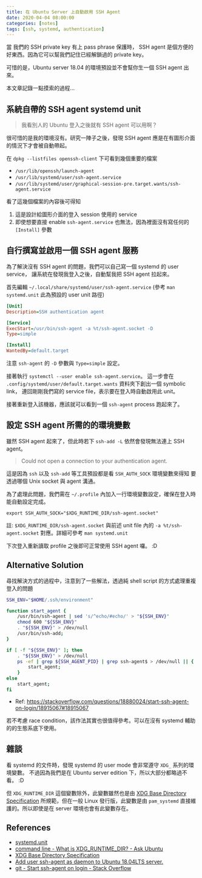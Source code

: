 ```yaml
---
title: 在 Ubuntu Server 上自動啟用 SSH Agent
date: 2020-04-04 08:00:00
categories: [notes]
tags: [ssh, systemd, authentication]
---
```


當 我們的 SSH private key 有上 pass phrase 保護時，
SSH agent 是個方便的好東西。因為它可以幫我們記住已經解鎖過的 private key。

可惜的是，Ubuntu server 18.04 的環境預設並不會幫你生一個 SSH agent 出來。

本文章記錄一點摸索的過程...

## 系統自帶的 SSH agent systemd unit

> 我看別人的 Ubuntu 登入之後就有 SSH agent 可以用啊？

很可惜的是我的環境沒有。研究一陣子之後，發現 SSH agent 應是在有圖形介面
的情況下才會被自動帶起。

在 `dpkg --listfiles openssh-client` 下可看到幾個重要的檔案

- `/usr/lib/openssh/launch-agent`
- `/usr/lib/systemd/user/ssh-agent.service`
- `/usr/lib/systemd/user/graphical-session-pre.target.wants/ssh-agent.service`

看了這幾個檔案的內容後可得知

1. 這是設計給圖形介面的登入 session 使用的 service
2. 即使想要直接 enable `ssh-agent.service` 也無法，因為裡面沒有寫任何的 `[Install]` 參數

## 自行撰寫並啟用一個 SSH agent 服務

為了解決沒有 SSH agent 的問題，我們可以自己寫一個 systemd 的 user service，
讓系統在發現我登入之後，自動幫我把 SSH agent 拉起來。

首先編輯 `~/.local/share/systemd/user/ssh-agent.service` (參考 `man systemd.unit` 此為預設的 user unit 路徑)

``` ini
[Unit]
Description=SSH authentication agent

[Service]
ExecStart=/usr/bin/ssh-agent -a %t/ssh-agent.socket -D
Type=simple

[Install]
WantedBy=default.target
```

注意 `ssh-agent` 的 `-D` 參數與 `Type=simple` 設定。

接著執行 `systemctl --user enable ssh-agent.service`。
這一步會在 `.config/systemd/user/default.target.wants` 資料夾下創出一個 symbolic link，
連回剛剛我們寫的 service file，表示要在登入時自動啟用此 unit。

接著重新登入該機器，應該就可以看到一個 `ssh-agent` process 跑起來了。

## 設定 SSH agent 所需的的環境變數

雖然 SSH agent 起來了，但此時若下 `ssh-add -L` 依然會發現無法連上 SSH agent。

> Could not open a connection to your authentication agent.

這是因為 `ssh` 以及 `ssh-add` 等工具預設都是看 `SSH_AUTH_SOCK` 環境變數來得知
要透過哪個 Unix socket 與 agent 溝通。

為了處理此問題，我們需在 `~/.profile` 內加入一行環境變數設定，確保在登入時能自動設定完成。

``` shell
export SSH_AUTH_SOCK="$XDG_RUNTIME_DIR/ssh-agent.socket"
```

註: `$XDG_RUNTIME_DIR/ssh-agent.socket` 與前述 unit file 內的 `-a %t/ssh-agent.socket` 對應。詳細可參考 `man systemd.unit`

下次登入重新讀取 profile 之後即可正常使用 SSH agent 囉。 :D

## Alternative Solution

尋找解決方式的過程中，注意到了一些解法，透過純 shell script 的方式處理重複登入的問題

``` bash
SSH_ENV="$HOME/.ssh/environment"

function start_agent {
    /usr/bin/ssh-agent | sed 's/^echo/#echo/' > "${SSH_ENV}"
    chmod 600 "${SSH_ENV}"
    . "${SSH_ENV}" > /dev/null
    /usr/bin/ssh-add;
}

if [ -f "${SSH_ENV}" ]; then
    . "${SSH_ENV}" > /dev/null
    ps -ef | grep ${SSH_AGENT_PID} | grep ssh-agent$ > /dev/null || {
        start_agent;
    }
else
    start_agent;
fi
```

- Ref: <https://stackoverflow.com/questions/18880024/start-ssh-agent-on-login/18915067#18915067>

若不考慮 race condition，該作法其實也很值得參考。可以在沒有 systemd 輔助的的生態系底下使用。

## 雜談

看 systemd 的文件時，發現 systemd 的 user mode 會非常遵守 `XDG_` 系列的環境變數。
不過因為我們是在 Ubuntu server edition 下，所以大部分都略過不看。 :D

但 `XDG_RUNTIME_DIR` 這個變數除外，此變數雖然也是由
[XDG Base Directory Specification](https://specifications.freedesktop.org/basedir-spec/basedir-spec-latest.html)
所規範，但在一般 Linux 發行版，此變數是由 `pam_systemd` 直接維護的。所以即使是在 server
環境也會有此變數存在。

## References

- [systemd.unit](https://www.freedesktop.org/software/systemd/man/systemd.unit.html)
- [command line - What is XDG_RUNTIME_DIR? - Ask Ubuntu](https://askubuntu.com/questions/872792/what-is-xdg-runtime-dir)
- [XDG Base Directory Specification](https://specifications.freedesktop.org/basedir-spec/basedir-spec-latest.html)
- [Add user ssh-agent as daemon to Ubuntu 18.04LTS server.](https://gist.github.com/magnetikonline/b6255da90606fe9c5c25d3333c98c90d)
- [git - Start ssh-agent on login - Stack Overflow](https://stackoverflow.com/questions/18880024/start-ssh-agent-on-login)
